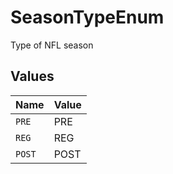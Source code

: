 # SeasonTypeEnum

Type of NFL season


## Values

| Name   | Value  |
| ------ | ------ |
| `PRE`  | PRE    |
| `REG`  | REG    |
| `POST` | POST   |